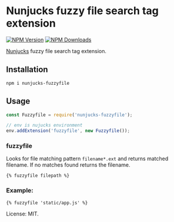 # Nunjucks fuzzy file search tag extension

[![NPM Version](https://img.shields.io/npm/v/nunjucks-fuzzyfile.svg?style=flat-square)](https://www.npmjs.com/package/nunjucks-fuzzyfile)
[![NPM Downloads](https://img.shields.io/npm/dt/nunjucks-fuzzyfile.svg?style=flat-square)](https://www.npmjs.com/package/nunjucks-fuzzyfile)

[Nunjucks](https://github.com/mozilla/nunjucks) fuzzy file search tag extension.

## Installation

`npm i nunjucks-fuzzyfile`

## Usage

```js
const Fuzzyfile = require('nunjucks-fuzzyfile');

// env is nujucks environment
env.addExtension('fuzzyfile', new Fuzzyfile());
```

### fuzzyfile

Looks for file matching pattern `filename*.ext` and returns matched filename. If no matches found returns the filename.

`{% fuzzyfile filepath %}`

### Example:
`{% fuzzyfile 'static/app.js' %}`

License: MIT.
